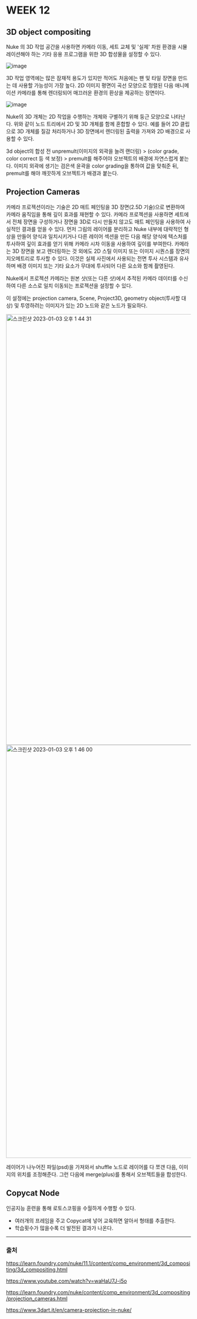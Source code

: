 # WEEK 12
## 3D object compositing
Nuke 의 3D 작업 공간을 사용하면 카메라 이동, 세트 교체 및 '실제' 차원 환경을 시뮬레이션해야 하는 기타 응용 프로그램을 위한 3D 합성물을 설정할 수 있다.

![image](https://user-images.githubusercontent.com/112941366/210299493-cd357561-90cd-4fd1-9687-72537018eb87.png)

3D 작업 영역에는 많은 잠재적 용도가 있지만 적어도 처음에는 팬 및 타일 장면을 만드는 데 사용할 가능성이 가장 높다. 2D 이미지 평면이 곡선 모양으로 정렬된 다음 애니메이션 카메라를 통해 렌더링되어 매끄러운 환경의 환상을 제공하는 장면이다.

![image](https://user-images.githubusercontent.com/112941366/210300722-6f2f8207-356a-46a6-bffc-106ab6cf1ed1.png)

Nuke의 3D 개체는 2D 작업을 수행하는 개체와 구별하기 위해 둥근 모양으로 나타난다. 위와 같이 노드 트리에서 2D 및 3D 개체를 함께 혼합할 수 있다. 예를 들어 2D 클립으로 3D 개체를 질감 처리하거나 3D 장면에서 렌더링된 출력을 가져와 2D 배경으로 사용할 수 있다.

3d object의 합성 전 unpremult(이미지의 외곽을 늘려 랜더링) > (color grade, color correct 등 색 보정) > premult를 해주어야 오브젝트의 배경에 자연스럽게 붙는다.
이미지 외곽에 생기는 검은색 윤곽을 color grading을 통하여 값을 맞춰준 뒤, premult를 해야 깨끗하게 오브젝트가 배경과 붙는다.

## Projection Cameras
카메라 프로젝션이라는 기술은 2D 매트 페인팅을 3D 장면(2.5D 기술)으로 변환하여 카메라 움직임을 통해 깊이 효과를 재현할 수 있다. 카메라 프로젝션을 사용하면 세트에서 전체 장면을 구성하거나 장면을 3D로 다시 만들지 않고도 매트 페인팅을 사용하여 사실적인 결과를 얻을 수 있다. 먼저 그림의 레이어를 분리하고 Nuke 내부에 대략적인 형상을 만들어 양식과 일치시키거나 다른 레이어 섹션을 만든 다음 해당 양식에 텍스처를 투사하여 깊이 효과를 얻기 위해 카메라 시차 이동을 사용하여 깊이를 부여한다.
카메라는 3D 장면을 보고 렌더링하는 것 외에도 2D 스틸 이미지 또는 이미지 시퀀스를 장면의 지오메트리로 투사할 수 있다. 이것은 실제 사진에서 사용되는 전면 투사 시스템과 유사하며 배경 이미지 또는 기타 요소가 무대에 투사되어 다른 요소와 함께 촬영된다.

Nuke에서 프로젝션 카메라는 원본 샷(또는 다른 샷)에서 추적된 카메라 데이터를 수신하여 다른 소스로 일치 이동되는 프로젝션을 설정할 수 있다.

이 설정에는 projection camera, Scene, Project3D, geometry object(투사할 대상) 및 투영하려는 이미지가 있는 2D 노드와 같은 노드가 필요하다.

<img width="1172" alt="스크린샷 2023-01-03 오후 1 44 31" src="https://user-images.githubusercontent.com/112941366/210301311-a312737d-7ea8-42e2-ae29-96a5998647c0.png">
<img width="1124" alt="스크린샷 2023-01-03 오후 1 46 00" src="https://user-images.githubusercontent.com/112941366/210301412-feac4786-657b-4154-a1bd-688ad55a45d1.png">

레이어가 나누어진 파일(psd)을 가져와서 shuffle 노드로 레이어를 다 쪼갠 다음, 이미지의 위치를 조정해준다. 그런 다음에 merge(plus)를 통해서 오브젝트들을 합성한다.


## Copycat Node
인공지능 훈련을 통해 로토스코핑을 수월하게 수행할 수 있다.
- 여러개의 프레임을 주고 Copycat에 넣어 교육하면 알아서 형태를 추출한다.
- 학습횟수가 많을수록 더 발전된 결과가 나온다.


---
### 출처

https://learn.foundry.com/nuke/11.1/content/comp_environment/3d_compositing/3d_compositing.html

https://www.youtube.com/watch?v=waHaU7J-i5o

https://learn.foundry.com/nuke/content/comp_environment/3d_compositing/projection_cameras.html

https://www.3dart.it/en/camera-projection-in-nuke/

